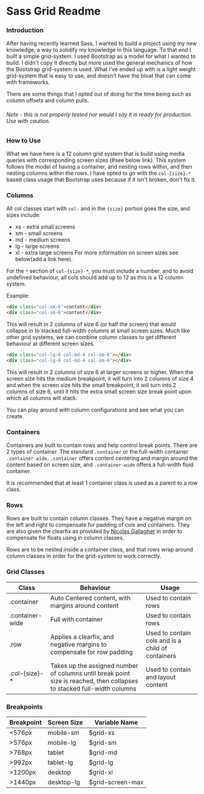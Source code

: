 # Sass Grid Readme

### Introduction
After having recently learned Sass, I wanted to build a project using my new knowledge; a way to solidify my knowledge in this language.  To that end I built a simple grid-system.  I used Bootstrap as a model for what I wanted to build.  I didn't copy it directly but more used the general mechanics of how the Bootstrap grid-system is used.  What i've ended up with is a light weight grid-system that is easy to use, and doesn't have the bloat that can come with frameworks.

There are some things that I opted out of doing for the time being such as column offsets and column pulls. 
###### Note - this is not properly tested nor would I say it is ready for production. Use with caution.

### How to Use
What we have here is a 12 column grid system that is build using media queries with corresponding screen sizes (#see below link). This system follows the model of having a container, and nesting rows within, and then nesting columns within the rows. I have opted to go with the `col-{size}-*` based class usage that Bootstrap uses because if it isn't broken, don't fix it. 
### Columns
All col classes start with `col-` and in the `{size}` portion goes the size, and sizes include: 
* xs - extra small screens
* sm - small screens
* md - medium screens
* lg - large screens
* xl - extra large screens 
For more information on screen sizes see below(add a link here).

For the `*` section of `col-{size}-*`, you must include a number, and to avoid undefined behaviour, all cols should add up to 12 as this is a 12 column system.  

Example: 
```HTML
<div class="col-sm-6">content</div>
<div class="col-sm-6">content</div>
```
This will result in 2 columns of size 6 (or half the screen) that would collapse in to stacked full-width columns at small screen sizes.
Much like other grid systems, we can combine column classes to get different behaviour at different screen sizes. 
```HTML
<div class="col-lg-6 col-md-4 col-sm-6"></div>
<div class="col-lg-6 col-md-4 col-sm-6"></div>
```
This will result in 2 columns of size 6 at larger screens or higher. When the screen size hits the medium breakpoint, it will turn into 2 columns of size 4 and when the screen size hits the small breakpoint, it will turn into 2 columns of size 6, until it hits the extra small screen size break point upon which all columns will stack. 

You can play around with column configurations and see what you can create.

### Containers 
Containers are built to contain rows and help control break points. There are 2 types of container. The standard `.container` or the full-width container `.container-wide`.  `.container` offers content centering and margin around the content based on screen size, and `.container-wide` offers a full-width fluid container. 

It is recommended that at least 1 container class is used as a parent to a row class. 

### Rows 
Rows are built to contain column classes. They have a negative margin on the left and right to compensate for padding of cols and containers. They are also given the clearfix as provided by [Nicolas Gallagher](http://nicolasgallagher.com/micro-clearfix-hack/) in order to compensate for floats using in column classes.  

Rows are to be nested inside a container class, and that rows wrap around column classes in order for the grid-system to work correctly. 

### Grid Classes

Class | Behaviour | Usage
----- | --------- | -----
.container | Auto Centered content, with margins around content | Used to contain rows
.container-wide | Full with container | Used to contain rows
.row | Applies a clearfix, and negative margins to compensate for row padding | Used to contain cols and is a child of containers
.col-{size}-* | Takes up the assigned number of columns until break point size is reached, then collapses to stacked full-width columns | Used to contain and layout content

### Breakpoints
Breakpoint | Screen Size | Variable Name |   
---------- | ----------- | ------------- |
 <576px    | mobile-sm   | $grid-xs      |
 \>576px   | mobile-lg   | $grid-sm      |
 \>768px   | tablet      | $grid-md      |
 \>992px   | tablet-lg   | $grid-lg      |
 \>1200px  | desktop     | $grid-xl      | 
 \>1440px  | desktop-lg  | $grid-screen-max |